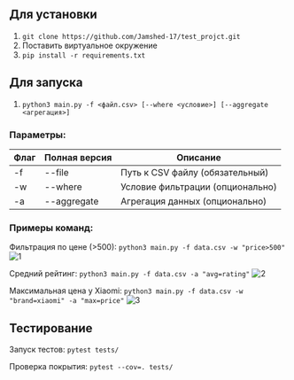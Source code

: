 ## Для установки

1. ```git clone https://github.com/Jamshed-17/test_projct.git```
2. Поставить виртуальное окружение
3. ```pip install -r requirements.txt```

## Для запуска
1. ```python3 main.py -f <файл.csv> [--where <условие>] [--aggregate <агрегация>]```

### Параметры:

| Флаг | Полная версия | Описание                         |
| ---- | ------------- | -------------------------------- |
| -f   | --file        | Путь к CSV файлу (обязательный)  |
| -w   | --where       | Условие фильтрации (опционально) |
| -a   | --aggregate   | Агрегация данных (опционально)   |


### Примеры команд:
Фильтрация по цене (>500):
```python3 main.py -f data.csv -w "price>500"```
![1](https://iimg.su/i/vprSj1)

Средний рейтинг:
```python3 main.py -f data.csv -a "avg=rating"```
![2](https://iimg.su/i/nOlINq)

Максимальная цена у Xiaomi:
```python3 main.py -f data.csv -w "brand=xiaomi" -a "max=price"```
![3](https://iimg.su/i/E4rXvQ)

## Тестирование
Запуск тестов:
```pytest tests/```

Проверка покрытия:
```pytest --cov=. tests/```